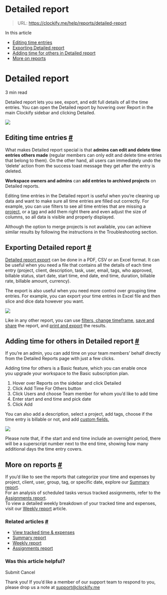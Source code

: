 # Detailed report

> URL: https://clockify.me/help/reports/detailed-report

In this article

* [Editing time entries](#editing-time-entries)
* [Exporting Detailed report](#exporting-detailed-report)
* [Adding time for others in Detailed report](#adding-time-for-others-in-detailed-report)
* [More on reports](#more-on-reports)

# Detailed report

3 min read

Detailed report lets you see, export, and edit full details of all the time entries. You can open the Detailed report by hovering over Report in the main Clockify sidebar and clicking Detailed.

![](https://clockify.me/help/wp-content/uploads/2020/12/detailed-view-4-1024x553.jpg)

## Editing time entries [#](#editing-time-entries)

What makes Detailed report special is that **admins can edit and delete time entries others made** (regular members can only edit and delete time entries that belong to them). On the other hand, all users can immediately undo the ‘delete’ action from the success toast message they get after the entry is deleted.   
  
**Workspace owners and admins** can **add entries to archived projects** on Detailed reports.

Editing time entries in the Detailed report is useful when you’re cleaning up data and want to make sure all time entries are filled out correctly. For example, you can use filters to see all time entries that are missing a [project](https://clockify.me/help/getting-started/clockify-glossary#project), or a [tag](https://clockify.me/help/getting-started/clockify-glossary#tag) and add them right there and even adjust the size of columns, so all data is visible and properly displayed.

Although the option to merge projects is not available, you can achieve similar results by following the instructions in the Troubleshooting section.

## Exporting Detailed report [#](#exporting-detailed-report)

[Detailed report export](https://clockify.me/help/reports/exporting-reports) can be done in a PDF, CSV or an Excel format. It can be useful when you need a file that contains all the details of each time entry (project, client, description, task, user, email, tags, who approved, billable status, start date, start time, end date, end time, duration, billable rate, billable amount, currency).

The export is also useful when you need more control over grouping time entries. For example, you can export your time entries in Excel file and then slice and dice data however you want.

![](https://clockify.me/help/wp-content/uploads/2020/12/detailed-report-new-1024x507.jpg)

Like in any other report, you can use [filters, change timeframe](https://clockify.me/help/reports/filtering-reports), [save and share](https://clockify.me/help/reports/sharing-reports) the report, and [print and export](https://clockify.me/help/reports/exporting-reports) the results.

## Adding time for others in Detailed report [#](#adding-time-for-others-in-detailed-report)

If you’re an admin, you can add time on your team members’ behalf directly from the Detailed Reports page with just a few clicks.

Adding time for others is a Basic feature, which you can enable once you upgrade your workspace to the Basic subscription plan.

1. Hover over Reports on the sidebar and click Detailed
2. Click Add Time For Others button
3. Click Users and choose Team member for whom you’d like to add time
4. Enter start and end time and pick date
5. Click Add

You can also add a description, select a project, add tags, choose if the time entry is billable or not, and add [custom fields.](https://clockify.me/help/track-time-and-expenses/custom-fields)

![](https://clockify.me/help/wp-content/uploads/2020/12/add-time-for-others-wrpr-1024x524.jpg)

Please note that, if the start and end time include an overnight period, there will be a superscript number next to the end time, showing how many additional days the time entry covers.

## More on reports [#](#more-on-reports)

If you’d like to see the reports that categorize your time and expenses by project, client, user, group, tag, or specific date, explore our [Summary report](https://clockify.me/help/reports/summary-report).  
For an analysis of scheduled tasks versus tracked assignments, refer to the [Assignments report](https://clockify.me/help/reports/assignments-report).  
To view a detailed weekly breakdown of your tracked time and expenses, visit our [Weekly report](https://clockify.me/help/reports/weekly-report) article.

### Related articles [#](#related-articles)

* [View tracked time & expenses](https://clockify.me/help/reports/viewing-your-employees-hours)
* [Summary report](https://clockify.me/help/reports/summary-report)
* [Weekly report](https://clockify.me/help/reports/weekly-report)
* [Assignments report](https://clockify.me/help/reports/assignments-report)

### Was this article helpful?

Submit
Cancel

Thank you! If you’d like a member of our support team to respond to you, please drop us a note at support@clockify.me